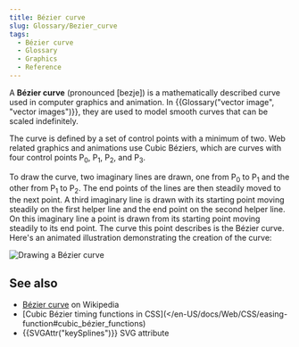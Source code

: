 ```yaml
---
title: Bézier curve
slug: Glossary/Bezier_curve
tags:
  - Bézier curve
  - Glossary
  - Graphics
  - Reference
---
```

A **Bézier curve** (pronounced \[bezje]) is a mathematically described curve used in computer graphics and animation. In {{Glossary("vector image", "vector images")}}, they are used to model smooth curves that can be scaled indefinitely.

The curve is defined by a set of control points with a minimum of two. Web related graphics and animations use Cubic Béziers, which are curves with four control points P<sub>0</sub>, P<sub>1</sub>, P<sub>2</sub>, and P<sub>3</sub>.

To draw the curve, two imaginary lines are drawn, one from P<sub>0</sub> to P<sub>1</sub> and the other from P<sub>1</sub> to P<sub>2</sub>. The end points of the lines are then steadily moved to the next point. A third imaginary line is drawn with its starting point moving steadily on the first helper line and the end point on the second helper line. On this imaginary line a point is drawn from its starting point moving steadily to its end point. The curve this point describes is the Bézier curve. Here's an animated illustration demonstrating the creation of the curve:

![Drawing a Bézier curve](bézier_2_big.gif)

## See also

- [Bézier curve](https://en.wikipedia.org/wiki/B%C3%A9zier_curve) on Wikipedia
- [Cubic Bézier timing functions in CSS](</en-US/docs/Web/CSS/easing-function#cubic_bézier_functions)
- {{SVGAttr("keySplines")}} SVG attribute
